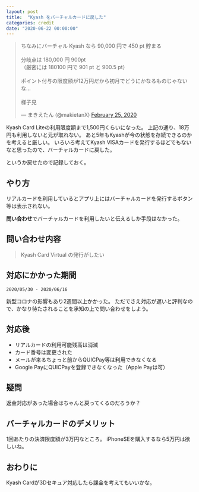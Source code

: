 ```yaml
---
layout: post
title:  "Kyash をバーチャルカードに戻した"
categories: credit
date: "2020-06-22 00:00:00"
---
```


<blockquote class="twitter-tweet tw-align-center"><p lang="ja" dir="ltr">ちなみにバーチャル Kyash なら 90,000 円で 450 pt 貯まる<br><br>分岐点は 180,000 円 900pt<br> （厳密には 180100 円で 901 pt と 900.5 pt）<br><br>ポイント付与の限度額が12万円だから初月でどうにかなるものじゃないな...<br><br>様子見</p>&mdash; まきえたん (@makietanX) <a href="https://twitter.com/makietanX/status/1232130804265807872?ref_src=twsrc%5Etfw">February 25, 2020</a></blockquote> <script async src="https://platform.twitter.com/widgets.js" charset="utf-8"></script>

Kyash Card Liteの利用限度額まで1,500円くらいになった。
上記の通り、18万円も利用しないと元が取れない。
あと5年もKyashが今の状態を存続できるのかを考えると厳しい。
いろいろ考えてKyash VISAカードを発行するほどでもないなと思ったので、バーチャルカードに戻した。

というか戻せたので記録しておく。

## やり方

リアルカードを利用しているとアプリ上にはバーチャルカードを発行するボタン等は表示されない。

**問い合わせ**でバーチャルカードを利用したいと伝えるしか手段はなかった。

## 問い合わせ内容

> Kyash Card Virtual の発行がしたい

## 対応にかかった期間

```
2020/05/30 - 2020/06/16
```

新型コロナの影響もあり2週間以上かかった。
ただでさえ対応が遅いと評判なので、かなり待たされることを承知の上で問い合わせをしよう。

## 対応後

- リアルカードの利用可能残高は消滅
- カード番号は変更された
- メールが来るちょっと前からQUICPay等は利用できなくなる
- Google PayにQUICPayを登録できなくなった（Apple Payは可）

## 疑問

返金対応があった場合はちゃんと戻ってくるのだろうか？

## バーチャルカードのデメリット

1回あたりの決済限度額が3万円なところ。
iPhoneSEを購入するなら5万円は欲しいね。

## おわりに

Kyash Cardが3Dセキュア対応したら課金を考えてもいいかな。
